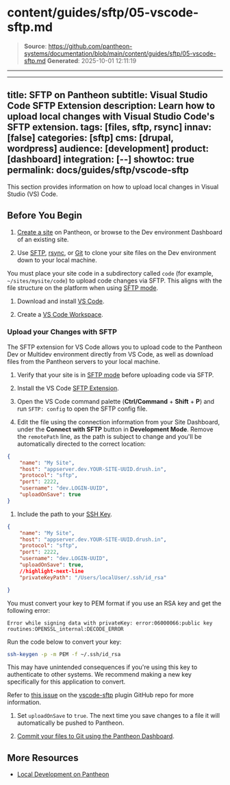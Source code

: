 # content/guides/sftp/05-vscode-sftp.md

> **Source**: https://github.com/pantheon-systems/documentation/blob/main/content/guides/sftp/05-vscode-sftp.md
> **Generated**: 2025-10-01 12:11:19

---

---
title: SFTP on Pantheon
subtitle: Visual Studio Code SFTP Extension
description: Learn how to upload local changes with Visual Studio Code's SFTP extension.
tags: [files, sftp, rsync]
innav: [false]
categories: [sftp]
cms: [drupal, wordpress]
audience: [development]
product: [dashboard]
integration: [--]
showtoc: true
permalink: docs/guides/sftp/vscode-sftp
---

This section provides information on how to upload local changes in Visual Studio (VS) Code.

## Before You Begin

1. [Create a site](/guides/legacy-dashboard/create-sites) on Pantheon, or browse to the Dev environment Dashboard of an existing site.

1. Use [SFTP](/guides/sftp/rsync-and-sftp), [rsync](/guides/sftp/rsync-and-sftp), or [Git](/guides/git/git-config#clone-your-site-codebase) to clone your site files on the Dev environment down to your local machine.

  You must place your site code in a subdirectory called `code` (for example, `~/sites/mysite/code`) to upload code changes via SFTP. This aligns with the file structure on the platform when using [SFTP mode](/guides/sftp).

1. Download and install [VS Code](https://code.visualstudio.com/).

1. Create a [VS Code Workspace](/guides/local-development/visual-studio-code#create-a-vs-code-workspace).

### Upload your Changes with SFTP

The SFTP extension for VS Code allows you to upload code to the Pantheon Dev or Multidev environment directly from VS Code, as well as download files from the Pantheon servers to your local machine.

1. Verify that your site is in [SFTP mode](/guides/sftp#sftp-mode) before uploading code via SFTP.

1. Install the VS Code [SFTP Extension](https://marketplace.visualstudio.com/items?itemName=liximomo.sftp).

1. Open the VS Code command palette (**Ctrl/Command** + **Shift** + **P**) and run `SFTP: config` to open the SFTP config file.

1. Edit the file using the connection information from your Site Dashboard, under the **Connect with SFTP** button in **Development Mode**. Remove the `remotePath` line, as the path is subject to change and you'll be automatically directed to the correct location:

  ```json:title=sftp.json
  {
      "name": "My Site",
      "host": "appserver.dev.YOUR-SITE-UUID.drush.in",
      "protocol": "sftp",
      "port": 2222,
      "username": "dev.LOGIN-UUID",
      "uploadOnSave": true
  }
  ```

1. Include the path to your [SSH Key](/ssh-keys).

  ```json:title=sftp.json
  {
      "name": "My Site",
      "host": "appserver.dev.YOUR-SITE-UUID.drush.in",
      "protocol": "sftp",
      "port": 2222,
      "username": "dev.LOGIN-UUID",
      "uploadOnSave": true,
      //highlight-next-line
      "privateKeyPath": "/Users/localUser/.ssh/id_rsa"

  }
  ```

  <Alert title="Warning" type="danger">

  You must convert your key to PEM format if you use an RSA key and get the following error:

  `Error while signing data with privateKey: error:06000066:public key routines:OPENSSL_internal:DECODE_ERROR`

  Run the code below to convert your key:

  ```bash
  ssh-keygen -p -m PEM -f ~/.ssh/id_rsa
  ```

  This may have unintended consequences if you're using this key to authenticate to other systems. We recommend making a new key specifically for this application to convert.

  Refer to [this issue](https://github.com/liximomo/vscode-sftp/issues/594) on the [vscode-sftp](https://github.com/liximomo/vscode-sftp) plugin GitHub repo for more information.

  </Alert>

1. Set `uploadOnSave` to `true`. The next time you save changes to a file it will automatically be pushed to Pantheon.

1. [Commit your files to Git using the Pantheon Dashboard](/guides/sftp/sftp-development#commit-sftp-changes).

## More Resources

- [Local Development on Pantheon](/guides/local-development)
